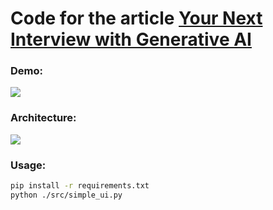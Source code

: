# Code for the article **[Your Next Interview with Generative AI](https://slgero.medium.com/hack-your-next-interview-with-generative-ai-fb8c8bc3cbce)**

### Demo:
![](static/interview_gif.gif)

### Architecture:
![](static/logo.png)

### Usage:
```sh
pip install -r requirements.txt
python ./src/simple_ui.py
```
